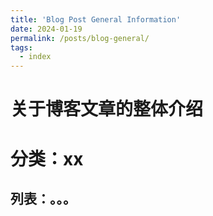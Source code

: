 ```yaml
---
title: 'Blog Post General Information'
date: 2024-01-19
permalink: /posts/blog-general/
tags:
  - index
---
```


关于博客文章的整体介绍
======

分类：xx
======

列表：。。。
------